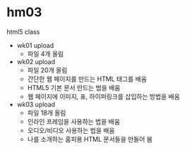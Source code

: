 # hm03
html5 class

- wk01 upload
  - 파일 4개 올림
- wk02 upload
  - 파일 20개 올림  
  - 간단한 웹 페이지를 만드는 HTML 태그를 배움
  - HTML5 기본 문서 만드는 법을 배움
  - 웹 페이지에 이미지, 표, 하이퍼링크를 삽입하는 방법을 배움
- wk03 upload
  - 파일 18개 올림
  - 인라인 프레임을 사용하는 법을 배움
  - 오디오/비디오 사용하는 법을 배움
  - 나를 소개하는 홈피용 HTML 문서들을 만들어 봄
